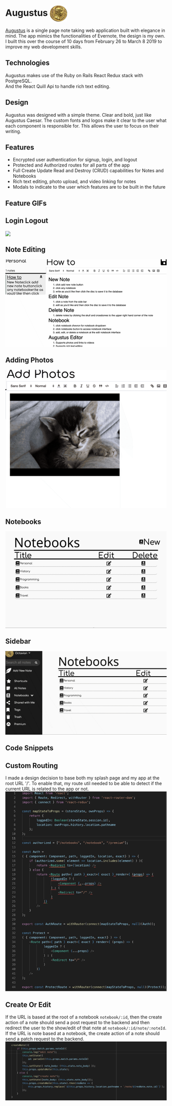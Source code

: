 Augustus <img src="https://github.com/zkevinbai/Augustus/blob/master/app/assets/images/Favicon.png" alt="Augustus Logo" align="center" height="50px" />
======


[Augustus](http://www.augustus.ink/#/) is a single page note taking web application built with elegance in mind.
The app mimics the functionalities of Evernote, the design is my own.  
I built this over the course of 10 days from February 26 to March 8 2019 to improve my web development skills.

Technologies
---
Augustus makes use of the Ruby on Rails React Redux stack with PostgreSQL.  
And the React Quill Api to handle rich text editing.  

Design
---
Augustus was designed with a simple theme.  Clear and bold, just like Augustus Caesar.
The custom fonts and logos make it clear to the user what each component is responsible for.
This allows the user to focus on their writing. 

Features
---
* Encrypted user authentication for signup, login, and logout
* Protected and Authorized routes for all parts of the app
* Full Create Update Read and Destroy (CRUD) capabilities for Notes and Notebooks 
* Rich text editing, photo upload, and video linking for notes
* Modals to indicate to the user which features are to be built in the future

Feature GIFs
---
## Login Logout
<img src="https://github.com/zkevinbai/Augustus/blob/master/public/gifs/DemoLogin.gif" align="center"/>

## Note Editing
<img src="https://github.com/zkevinbai/Augustus/blob/master/public/gifs/NoteEditing.gif" align="center"/>

## Adding Photos
<img src="https://github.com/zkevinbai/Augustus/blob/master/public/gifs/AddPhotos.gif" align="center"/>

## Notebooks
<img src="https://github.com/zkevinbai/Augustus/blob/master/public/gifs/Notebooks.gif" align="center"/>

## Sidebar
<img src="https://github.com/zkevinbai/Augustus/blob/master/public/gifs/SideBar.gif" align="center"/>

Code Snippets
---
## Custom Routing
I made a design decision to base both my splash page and my app at the root URL '/'.  To enable that, my route util needed to be able to detect if the current URL is related to the app or not. 
<img src="https://github.com/zkevinbai/Augustus/blob/master/public/code/RouteUtil.png" align="center"/>

## Create Or Edit
If the URL is based at the root of a notebook `notebook/:id`, then the create action of a note should send a post request to the backend and then redirect the user to the show/edit of that note at `notebook/:id/note/:noteId`.  
If the URL is note based at a notebook, the create action of a note should send a patch request to the backend.
<img src="https://github.com/zkevinbai/Augustus/blob/master/public/code/CreateOrEdit.png" align="center"/>

